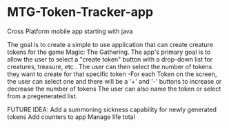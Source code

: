 # MTG-Token-Tracker-app
Cross Platform mobile app starting with java

The goal is to create a simple to use application that can create creature tokens for the game Magic: The Gathering. The app's primary goal is to allow the user to select a "create token" button with a drop-down list for creatures, treasure, etc.. 
  The user can then select the number of tokens they want to create for that specific token
      -For each Token on the screen, the user can select one and there will be a '+' and '-' buttons to increase or decrease the number of tokens
  The user can also name the token or select from a pregenerated list.

  FUTURE IDEA:
  Add a summoning sickness capability for newly generated tokens
  Add counters to app
  Manage life total
